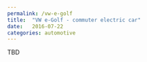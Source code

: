 ```yaml
---
permalink: /vw-e-golf
title:  "VW e-Golf - commuter electric car"
date:   2016-07-22
categories: automotive
---
```

TBD
